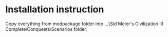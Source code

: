 # Installation instruction

Copy everything from modpackage folder into ...\Sid Meier's Civilization III Complete\Conquests\Scenarios folder.

